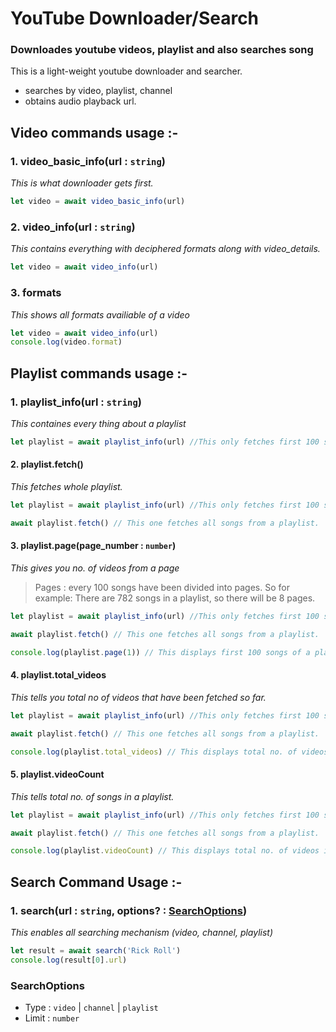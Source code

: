 # YouTube Downloader/Search
### Downloades youtube videos, playlist and also searches song

This is a light-weight youtube downloader and searcher.

- searches by video, playlist, channel
- obtains audio playback url.

## Video commands usage :-
### 1. video_basic_info(url : `string`)
*This is what downloader gets first.*
```js
let video = await video_basic_info(url)
```
### 2. video_info(url : `string`)
*This contains everything with deciphered formats along with video_details.*
```js
let video = await video_info(url)
```
### 3. formats 
*This shows all formats availiable of a video*
```js
let video = await video_info(url)
console.log(video.format)
```

## Playlist commands usage :-
### 1. playlist_info(url : `string`)
*This containes every thing about a playlist*
```js
let playlist = await playlist_info(url) //This only fetches first 100 songs from a playlist
```

#### 2. playlist.fetch()
*This fetches whole playlist.*
```js
let playlist = await playlist_info(url) //This only fetches first 100 songs from a playlist

await playlist.fetch() // This one fetches all songs from a playlist.
```
#### 3. playlist.page(page_number : `number`)
*This gives you no. of videos from a page*
> Pages : every 100 songs have been divided into pages. 
> So for example: There are 782 songs in a playlist, so there will be 8 pages.

```js
let playlist = await playlist_info(url) //This only fetches first 100 songs from a playlist

await playlist.fetch() // This one fetches all songs from a playlist.

console.log(playlist.page(1)) // This displays first 100 songs of a playlist
```
#### 4. playlist.total_videos
*This tells you total no of videos that have been fetched so far.*
```js
let playlist = await playlist_info(url) //This only fetches first 100 songs from a playlist

await playlist.fetch() // This one fetches all songs from a playlist.

console.log(playlist.total_videos) // This displays total no. of videos fetched so far.
```
#### 5. playlist.videoCount
*This tells total no. of songs in a playlist.*
```js
let playlist = await playlist_info(url) //This only fetches first 100 songs from a playlist

await playlist.fetch() // This one fetches all songs from a playlist.

console.log(playlist.videoCount) // This displays total no. of videos in a playlist
```

## Search Command Usage :-
### 1. search(url : `string`, options? : [SearchOptions](https://github.com/play-dl/play-dl/tree/main/play-dl/YouTube#searchoptions))
*This enables all searching mechanism (video, channel, playlist)*
```js
let result = await search('Rick Roll')
console.log(result[0].url)
```
### SearchOptions 
- Type : `video` | `channel` | `playlist`
- Limit : `number`
